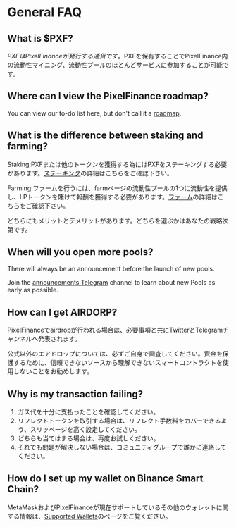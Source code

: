 # General FAQ

## **What is $PXF?**

$PXFはPixelFinanceが発行する通貨です。$PXFを保有することでPixelFinance内の流動性マイニング、流動性プールのほとんどサービスに参加することが可能です。

## Where can I view the PixelFinance roadmap?

You can view our to-do list here, but don't call it a [roadmap](../roadmap.md).

## **What is the difference between staking and farming?**

Staking:PXFまたは他のトークンを獲得する為にはPXFをステーキングする必要があります。[ステーキング](../../pixelswap-product/stake/staking-pools/)の詳細はこちらをご確認下さい。

Farming:ファームを行うには、farmページの流動性プールの1つに流動性を提供し、LPトークンを賭けて報酬を獲得する必要があります。[ファーム](../../pixelswap-product/stake/yield-farming/)の詳細はこちらをご確認下さい。

どちらにもメリットとデメリットがあります。どちらを選ぶかはあなたの戦略次第です。

## When will you open more pools?

There will always be an announcement before the launch of new pools.

Join the [announcements Telegram](https://t.me/pixel\_announcement) channel to learn about new Pools as early as possible.

## How can I get AIRDORP?

PixelFinanceでairdropが行われる場合は、必要事項と共にTwitterとTelegramチャンネルへ発表されます。

公式以外のエアドロップについては、必ずご自身で調査してください。資金を保護するために、信頼できないソースから理解できないスマートコントラクトを使用しないことをお勧めします。

## Why is my transaction failing?

1. ガス代を十分に支払ったことを確認してください。
2. リフレクトトークンを取引する場合は、リフレクト手数料をカバーできるよう、スリッページを高く設定してください。
3. どちらも当てはまる場合は、再度お試しください。
4. それでも問題が解決しない場合は、コミュニティグループで誰かに連絡してください。

## **How do I set up my wallet on Binance Smart Chain?**

MetaMaskおよびPixelFinanceが現在サポートしているその他のウォレットに関する情報は、[Supported Wallets](supported-wallets.md)のページをご覧ください。

